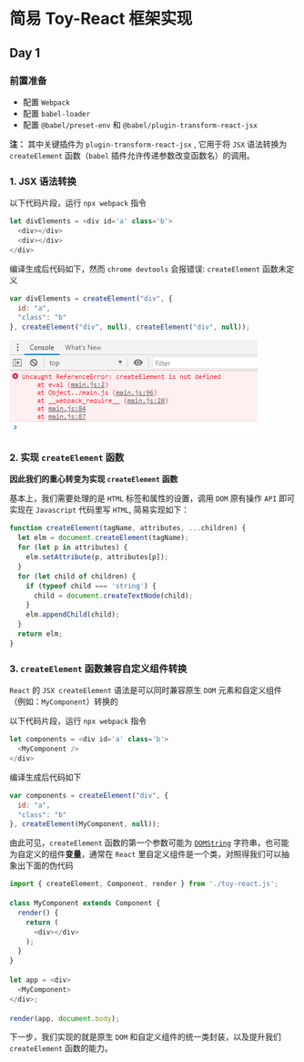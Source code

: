 # 简易 Toy-React 框架实现

## Day 1

### 前置准备

- 配置 `Webpack`
- 配置 `babel-loader`
- 配置 `@babel/preset-env` 和 `@babel/plugin-transform-react-jsx`


**注：** 其中关键插件为 `plugin-transform-react-jsx` , 它用于将 `JSX` 语法转换为 `createElement` 函数（`babel` 插件允许传递参数改变函数名）的调用。

### 1. JSX 语法转换

以下代码片段，运行 `npx webpack` 指令

```js
let divElements = <div id='a' class='b'>
  <div></div>
  <div></div>
</div>
```

编译生成后代码如下，然而 `chrome devtools` 会报错误: `createElement` 函数未定义

```js
var divElements = createElement("div", {
  id: "a",
  "class": "b"
}, createElement("div", null), createElement("div", null));
```

![createElement is not defined](assets\Snipaste_2020-09-21_09-57-06.png)


### 2. 实现 `createElement` 函数

**因此我们的重心转变为实现 `createElement` 函数**

基本上，我们需要处理的是 `HTML` 标签和属性的设置，调用 `DOM` 原有操作 `API` 即可实现在 `Javascript` 代码里写 `HTML`, 简易实现如下：

```js
function createElement(tagName, attributes, ...children) {
  let elm = document.createElement(tagName);
  for (let p in attributes) {
    elm.setAttribute(p, attributes[p]);
  }
  for (let child of children) {
    if (typeof child === 'string') {
      child = document.createTextNode(child);
    }
    elm.appendChild(child);
  }
  return elm;
}
```

### 3. `createElement` 函数兼容自定义组件转换

`React` 的 `JSX createElement` 语法是可以同时兼容原生 `DOM` 元素和自定义组件（例如：`MyComponent`）转换的

以下代码片段，运行 `npx webpack` 指令

```js
let components = <div id='a' class='b'>
  <MyComponent />
</div>
```

编译生成后代码如下

```js
var components = createElement("div", {
  id: "a",
  "class": "b"
}, createElement(MyComponent, null));
```

由此可见，`createElement` 函数的第一个参数可能为 [`DOMString`](https://developer.mozilla.org/zh-CN/docs/Web/API/DOMString) 字符串，也可能为自定义的组件**变量**，通常在 `React` 里自定义组件是一个类，对照得我们可以抽象出下面的伪代码


```js
import { createElement, Component, render } from './toy-react.js';

class MyComponent extends Component {
  render() {
    return (
      <div></div>
    );
  }
}

let app = <div>
  <MyComponent>
</div>;

render(app, document.body);
```

下一步，我们实现的就是原生 `DOM` 和自定义组件的统一类封装，以及提升我们 `createElement` 函数的能力。